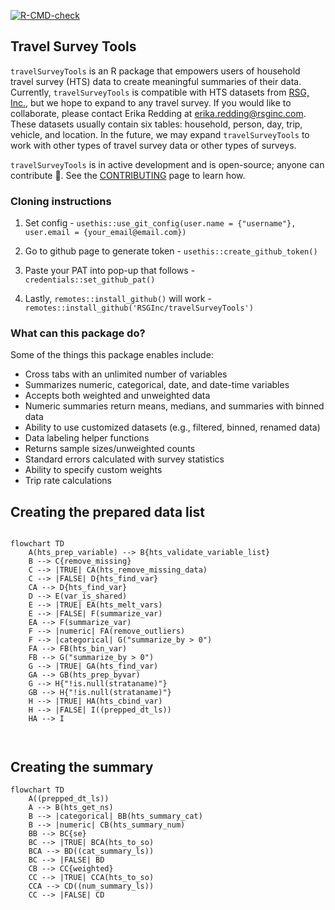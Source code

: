   <!-- badges: start -->
  
  [![R-CMD-check](https://github.com/RSGInc/travelSurveyTools/actions/workflows/R-CMD-check.yaml/badge.svg)](https://github.com/RSGInc/travelSurveyTools/actions/workflows/R-CMD-check.yaml)
  
  <!-- badges: end -->

## Travel Survey Tools
`travelSurveyTools` is an R package that empowers users of household travel survey (HTS) data to create meaningful summaries of their data. Currently, `travelSurveyTools` is compatible with HTS datasets from [RSG, Inc.](https://rsginc.com/), but we hope to expand to any travel survey. If you would like to collaborate, please contact Erika Redding at [erika.redding@rsginc.com](mailto:erika.redding@rsginc.com?subject=TravelSurveyTools). These datasets usually contain six tables: household, person, day, trip, vehicle, and location. In the future, we may expand `travelSurveyTools` to work with other types of travel survey data or other types of surveys.

`travelSurveyTools` is in active development and is open-source; anyone can contribute 🤝. See the [CONTRIBUTING](CONTRIBUTING.md) page to learn how.

### Cloning instructions

1. Set config - 
`usethis::use_git_config(user.name = {"username"}, user.email = {your_email@email.com})`

2. Go to github page to generate token - 
`usethis::create_github_token()`

3. Paste your PAT into pop-up that follows - 
`credentials::set_github_pat()`

4. Lastly, `remotes::install_github()` will work - 
`remotes::install_github('RSGInc/travelSurveyTools')`


### What can this package do?

Some of the things this package enables include:

* Cross tabs with an unlimited number of variables 
* Summarizes numeric, categorical, date, and date-time variables
* Accepts both weighted and unweighted data
* Numeric summaries return means, medians, and summaries with binned data
* Ability to use customized datasets (e.g., filtered, binned, renamed data)
* Data labeling helper functions
* Returns sample sizes/unweighted counts
* Standard errors calculated with survey statistics
* Ability to specify custom weights
* Trip rate calculations

## Creating the prepared data list

```mermaid

flowchart TD
    A(hts_prep_variable) --> B{hts_validate_variable_list}
    B --> C{remove_missing}
    C --> |TRUE| CA(hts_remove_missing_data)
    C --> |FALSE| D{hts_find_var}
    CA --> D{hts_find_var}
    D --> E(var_is_shared)
    E --> |TRUE| EA(hts_melt_vars)
    E --> |FALSE| F(summarize_var)
    EA --> F(summarize_var)
    F --> |numeric| FA(remove_outliers)
    F --> |categorical| G("summarize_by > 0")
    FA --> FB(hts_bin_var)
    FB --> G("summarize_by > 0")
    G --> |TRUE| GA(hts_find_var)
    GA --> GB(hts_prep_byvar)
    G --> H{"!is.null(strataname)"}
    GB --> H{"!is.null(strataname)"}
    H --> |TRUE| HA(hts_cbind_var)
    H --> |FALSE| I((prepped_dt_ls))
    HA --> I



```

## Creating the summary

```mermaid
flowchart TD
    A((prepped_dt_ls))
    A --> B(hts_get_ns)
    B --> |categorical| BB(hts_summary_cat)
    B --> |numeric| CB(hts_summary_num)
    BB --> BC{se}
    BC --> |TRUE| BCA(hts_to_so)
    BCA --> BD((cat_summary_ls))
    BC --> |FALSE| BD
    CB --> CC{weighted}
    CC --> |TRUE| CCA(hts_to_so)
    CCA --> CD((num_summary_ls))
    CC --> |FALSE| CD
```